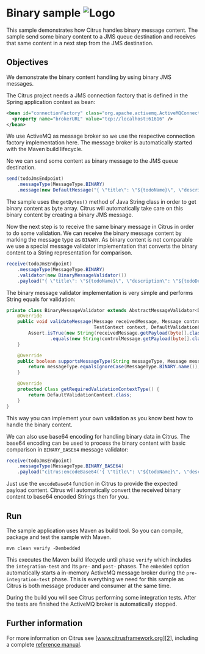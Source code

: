 Binary sample ![Logo][1]
==============

This sample demonstrates how Citrus handles binary message content. The sample send some binary content to a JMS queue destination and receives
that same content in a next step from the JMS destination.

Objectives
---------

We demonstrate the binary content handling by using binary JMS messages.

The Citrus project needs a JMS connection factory that is defined in the Spring application context as bean:

```xml
<bean id="connectionFactory" class="org.apache.activemq.ActiveMQConnectionFactory">
  <property name="brokerURL" value="tcp://localhost:61616" />
</bean>
```
    
We use ActiveMQ as message broker so we use the respective connection factory implementation here. The message broker is automatically
started with the Maven build lifecycle.
    
No we can send some content as binary message to the JMS queue destination.

```java
send(todoJmsEndpoint)
    .messageType(MessageType.BINARY)
    .message(new DefaultMessage("{ \"title\": \"${todoName}\", \"description\": \"${todoDescription}\", \"done\": ${done}}".getBytes()));
```

The sample uses the `getBytes()` method of Java String class in order to get binary content as byte array. Citrus will automatically
take care on this binary content by creating a binary JMS message.

Now the next step is to receive the same binary message in Citrus in order to do some validation. We can receive the binary message content
by marking the message type as `BINARY`. As binary content is not comparable we use a special message validator implementation that converts the
binary content to a String representation for comparison.

```java
receive(todoJmsEndpoint)
    .messageType(MessageType.BINARY)
    .validator(new BinaryMessageValidator())
    .payload("{ \"title\": \"${todoName}\", \"description\": \"${todoDescription}\", \"done\": ${done}}");
```
        
The binary message validator implementation is very simple and performs String equals for validation:

```java
private class BinaryMessageValidator extends AbstractMessageValidator<DefaultValidationContext> {
    @Override
    public void validateMessage(Message receivedMessage, Message controlMessage,
                                TestContext context, DefaultValidationContext validationContext) {
        Assert.isTrue(new String(receivedMessage.getPayload(byte[].class))
                .equals(new String(controlMessage.getPayload(byte[].class))), "Binary message validation failed!");
    }

    @Override
    public boolean supportsMessageType(String messageType, Message message) {
        return messageType.equalsIgnoreCase(MessageType.BINARY.name());
    }

    @Override
    protected Class getRequiredValidationContextType() {
        return DefaultValidationContext.class;
    }
}
```

This way you can implement your own validation as you know best how to handle the binary content.

We can also use base64 encoding for handling binary data in Citrus. The base64 encoding can be used to process the binary content
with basic comparison in `BINARY_BASE64` message validator:

```java
receive(todoJmsEndpoint)
    .messageType(MessageType.BINARY_BASE64)
    .payload("citrus:encodeBase64('{ \"title\": \"${todoName}\", \"description\": \"${todoDescription}\" }')");
```
        
Just use the `encodeBase64` function in Citrus to provide the expected payload content. Citrus will automatically convert the received 
binary content to base64 encoded Strings then for you. 
        
Run
---------

The sample application uses Maven as build tool. So you can compile, package and test the sample with Maven.

```
mvn clean verify -Dembedded
```
    
This executes the Maven build lifecycle until phase `verify` which includes the `integration-test` and its `pre-` and `post-` phases. The `embedded` option automatically starts a in-memory ActiveMQ message broker during the `pre-integration-test` phase. This is everything we need for this sample as Citrus is both message producer and consumer at the same time.

During the build you will see Citrus performing some integration tests.
After the tests are finished the ActiveMQ broker is automatically stopped.

Further information
---------

For more information on Citrus see [www.citrusframework.org][2], including
a complete [reference manual][3].

 [1]: https://www.citrusframework.org/img/brand-logo.png "Citrus"
 [2]: https://www.citrusframework.org
 [3]: https://www.citrusframework.org/reference/html/
 [4]: https://www.citrusframework.org/reference/html#jms
